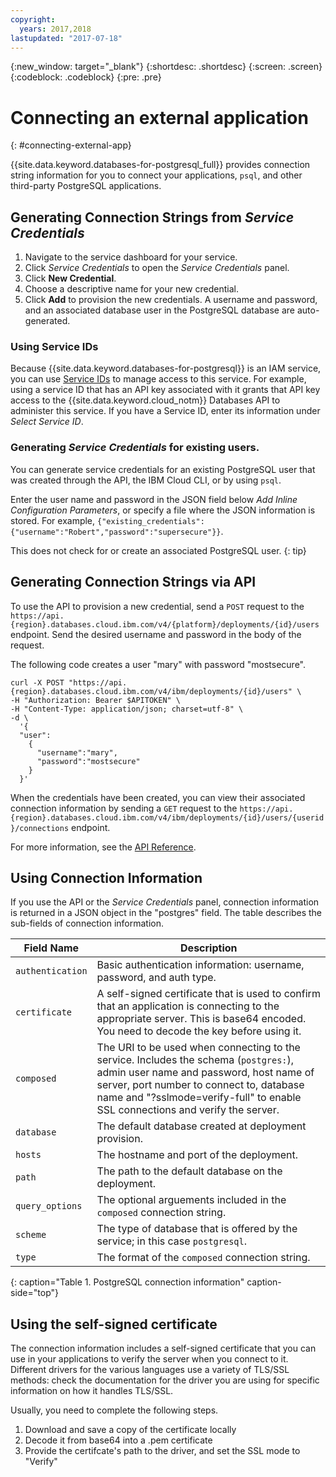 ```yaml
---
copyright:
  years: 2017,2018
lastupdated: "2017-07-18"
---
```


{:new_window: target="_blank"}
{:shortdesc: .shortdesc}
{:screen: .screen}
{:codeblock: .codeblock}
{:pre: .pre}

# Connecting an external application
{: #connecting-external-app}

{{site.data.keyword.databases-for-postgresql_full}} provides connection string information for you to connect your applications, `psql`, and other third-party PostgreSQL applications. 

## Generating Connection Strings from _Service Credentials_

1. Navigate to the service dashboard for your service.
2. Click _Service Credentials_ to open the _Service Credentials_ panel.
3. Click **New Credential**.
4. Choose a descriptive name for your new credential. 
5. Click **Add** to provision the new credentials. A username and password, and an associated database user in the PostgreSQL database are auto-generated.

### Using Service IDs

Because {{site.data.keyword.databases-for-postgresql}} is an IAM service, you can use [Service IDs](https://console.{DomainName}/docs/iam/serviceid.html#serviceids) to manage access to this service. For example, using a service ID that has an API key associated with it grants that API key access to the {{site.data.keyword.cloud_notm}} Databases API to administer this service. If you have a Service ID, enter its information under _Select Service ID_. 

### Generating _Service Credentials_ for existing users.

You can generate service credentials for an existing PostgreSQL user that was created through the API, the IBM Cloud CLI, or by using `psql`.

Enter the user name and password in the JSON field below _Add Inline Configuration Parameters_, or specify a file where the JSON information is stored. For example, `{"existing_credentials":{"username":"Robert","password":"supersecure"}}`.

This does not check for or create an associated PostgreSQL user.
{: tip}

## Generating Connection Strings via API

To use the API to provision a new credential, send a `POST` request to the `https://api.{region}.databases.cloud.ibm.com/v4/{platform}/deployments/{id}/users` endpoint. Send the desired username and password in the body of the request.

The following code creates a user "mary" with password "mostsecure".

```
curl -X POST "https://api.{region}.databases.cloud.ibm.com/v4/ibm/deployments/{id}/users" \
-H "Authorization: Bearer $APITOKEN" \
-H "Content-Type: application/json; charset=utf-8" \
-d \
  '{
  "user": 
    {
      "username":"mary",
      "password":"mostsecure"
    }
  }'
```

When the credentials have been created, you can view their associated connection information by sending a `GET` request to the `https://api.{region}.databases.cloud.ibm.com/v4/ibm/deployments/{id}/users/{userid}/connections` endpoint. 

For more information, see the [API Reference](https://pages.github.ibm.com/compose/apidocs/apiv4doc-static.html#operation/createDatabaseUser).

## Using Connection Information

If you use the API or the _Service Credentials_ panel, connection information is returned in a JSON object in the "postgres" field. The table describes the sub-fields of connection information.

Field Name|Description
----------|-----------
`authentication`|Basic authentication information: username, password, and auth type.
`certificate`|A self-signed certificate that is used to confirm that an application is connecting to the appropriate server. This is base64 encoded. You need to decode the key before using it.
`composed`|The URI to be used when connecting to the service. Includes the schema (`postgres:`), admin user name and password, host name of server, port number to connect to, database name and "?sslmode=verify-full" to enable SSL connections and verify the server.
`database`|The default database created at deployment provision.
`hosts`|The hostname and port of the deployment.
`path`|The path to the default database on the deployment.
`query_options`|The optional arguements included in the `composed` connection string.
`scheme`|The type of database that is offered by the service; in this case `postgresql`.
`type`|The format of the `composed` connection string.
{: caption="Table 1. PostgreSQL connection information" caption-side="top"}

## Using the self-signed certificate

The connection information includes a self-signed certificate that you can use in your applications to verify the server when you connect to it. Different drivers for the various languages use a variety of TLS/SSL methods: check the documentation for the driver you are using for specific information on how it handles TLS/SSL.

Usually, you need to complete the following steps.

1. Download and save a copy of the certificate locally
2. Decode it from base64 into a .pem certificate
3. Provide the certifcate's path to the driver, and set the SSL mode to "Verify"


 
